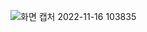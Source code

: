 ![화면 캡처 2022-11-16 103835](https://user-images.githubusercontent.com/105197524/202066512-3ea53104-d5fc-4a43-87ed-d19d9987e956.png)
